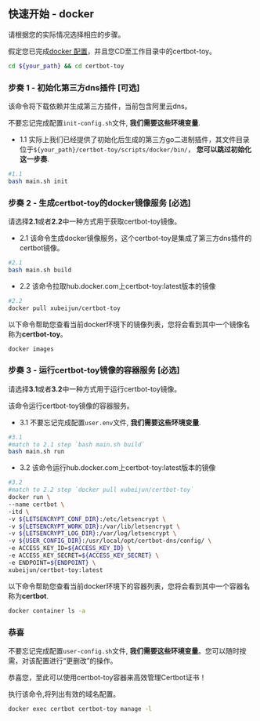 ## 快速开始 - docker

请根据您的实际情况选择相应的步骤。

假定您已完成[docker 配置](../config/docker-zh-Hans-CN.md)，并且您CD至工作目录中的certbot-toy。

```sh
cd ${your_path} && cd certbot-toy
```

### 步奏 1 - 初始化第三方dns插件 [可选]

该命令将下载依赖并生成第三方插件，当前包含阿里云dns。

不要忘记完成配置`init-config.sh`文件, **我们需要这些环境变量**.

- 1.1 实际上我们已经提供了初始化后生成的第三方go二进制插件，其文件目录位于`${your_path}/certbot-toy/scripts/docker/bin/`， **您可以跳过初始化这一步奏**.

```sh
#1.1
bash main.sh init
```

### 步奏 2 - 生成certbot-toy的docker镜像服务 [必选]

请选择**2.1**或者**2.2**中一种方式用于获取certbot-toy镜像。

- 2.1 该命令生成docker镜像服务，这个certbot-toy是集成了第三方dns插件的certbot镜像。

```sh
#2.1
bash main.sh build
```

- 2.2 该命令拉取hub.docker.com上certbot-toy:latest版本的镜像

```sh
#2.2
docker pull xubeijun/certbot-toy

```

以下命令帮助您查看当前docker环境下的镜像列表，您将会看到其中一个镜像名称为**certbot-toy**。
```sh
docker images

```

### 步奏 3 - 运行certbot-toy镜像的容器服务 [必选]

请选择**3.1**或者**3.2**中一种方式用于运行certbot-toy镜像。

该命令运行certbot-toy镜像的容器服务。

- 3.1 不要忘记完成配置`user.env`文件, **我们需要这些环境变量**.

```sh
#3.1
#match to 2.1 step `bash main.sh build`
bash main.sh run
```

- 3.2 该命令运行hub.docker.com上certbot-toy:latest版本的镜像

```sh
#3.2
#match to 2.2 step `docker pull xubeijun/certbot-toy`
docker run \
--name certbot \
-itd \
-v ${LETSENCRYPT_CONF_DIR}:/etc/letsencrypt \
-v ${LETSENCRYPT_WORK_DIR}:/var/lib/letsencrypt \
-v ${LETSENCRYPT_LOG_DIR}:/var/log/letsencrypt \
-v ${USER_CONFIG_DIR}:/usr/local/opt/certbot-dns/config/ \
-e ACCESS_KEY_ID=${ACCESS_KEY_ID} \
-e ACCESS_KEY_SECRET=${ACCESS_KEY_SECRET} \
-e ENDPOINT=${ENDPOINT} \
xubeijun/certbot-toy:latest

```

以下命令帮助您查看当前docker环境下的容器列表，您将会看到其中一个容器名称为**certbot**.
```sh
docker container ls -a

```

### 恭喜

不要忘记完成配置`user-config.sh`文件, **我们需要这些环境变量**。您可以随时按需，对该配置进行“更删改”的操作。

恭喜您，至此可以使用certbot-toy容器来高效管理Certbot证书！

执行该命令,将列出有效的域名配置。

```sh
docker exec certbot certbot-toy manage -l
```